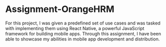 # Assignment-OrangeHRM
For this project, I was given a predefined set of use cases and was tasked with implementing them using React Native, a powerful JavaScript framework for building mobile apps. Through this assignment, I have been able to showcase my abilities in mobile app development and distribution.
